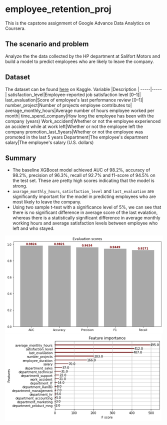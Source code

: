 # employee_retention_proj
This is the capstone assignment of Google Advance Data Analytics on Coursera.

## The scenario and problem
Analyze the the data collected by the HP department at Salifort Motors and build a model to predict employees who are likely to leave the company.

## Dataset
The dataset can be found [here](https://www.kaggle.com/datasets/mfaisalqureshi/hr-analytics-and-job-prediction?select=HR_comma_sep.csv) on Kaggle.
Variable  |Description |
-----|-----|
satisfaction_level|Employee-reported job satisfaction level [0&ndash;1]|
last_evaluation|Score of employee's last performance review [0&ndash;1]|
number_project|Number of projects employee contributes to|
average_monthly_hours|Average number of hours employee worked per month|
time_spend_company|How long the employee has been with the company (years)
Work_accident|Whether or not the employee experienced an accident while at work
left|Whether or not the employee left the company
promotion_last_5years|Whether or not the employee was promoted in the last 5 years
Department|The employee's department
salary|The employee's salary (U.S. dollars)

## Summary
- The baseline XGBoost model achieved AUC of 98.2%, accuracy of 98.2%, precision of 96.3%, recall of 92.7% and f1-score of 94.5% on the test set. These are pretty high scores indicating that the model is strong.
- `avarage_monthly_hours`, `satisfaction_level` and `last_evaluation` are significantly important for the model in predicting employees who are most likely to leave the company.
- Using two sample t-test with a significance level of 5%, we can see that there is no significant difference in average score of the last evalation, whereas there is a statistically significant difference in average monthly working hours and average satisfaction levels between employee who left and who stayed.

![](https://github.com/nhh979/employee_retention_proj/blob/main/images/evaluation_scores.jpg)
![](https://github.com/nhh979/employee_retention_proj/blob/main/images/feature_importance.jpg)
